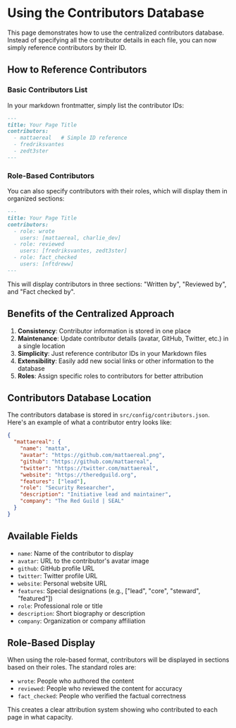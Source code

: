 # Using the Contributors Database

This page demonstrates how to use the centralized contributors database. Instead of specifying all the contributor details in each file, you can now simply reference contributors by their ID.

## How to Reference Contributors

### Basic Contributors List

In your markdown frontmatter, simply list the contributor IDs:
```markdown
---
title: Your Page Title
contributors:
  - mattaereal   # Simple ID reference
  - fredriksvantes
  - zedt3ster
---
```

### Role-Based Contributors

You can also specify contributors with their roles, which will display them in organized sections:
```markdown
---
title: Your Page Title
contributors:
  - role: wrote
    users: [mattaereal, charlie_dev]
  - role: reviewed
    users: [fredriksvantes, zedt3ster]
  - role: fact_checked
    users: [nftdreww]
---
```

This will display contributors in three sections: "Written by", "Reviewed by", and "Fact checked by".

## Benefits of the Centralized Approach

1. **Consistency**: Contributor information is stored in one place
2. **Maintenance**: Update contributor details (avatar, GitHub, Twitter, etc.) in a single location
3. **Simplicity**: Just reference contributor IDs in your Markdown files
4. **Extensibility**: Easily add new social links or other information to the database
5. **Roles**: Assign specific roles to contributors for better attribution

## Contributors Database Location

The contributors database is stored in `src/config/contributors.json`. Here's an example of what a contributor entry looks like:

```json
{
  "mattaereal": {
    "name": "matta",
    "avatar": "https://github.com/mattaereal.png",
    "github": "https://github.com/mattaereal",
    "twitter": "https://twitter.com/mattaereal",
    "website": "https://theredguild.org",
    "features": ["lead"],
    "role": "Security Researcher",
    "description": "Initiative lead and maintainer",
    "company": "The Red Guild | SEAL"
  }
}
```

## Available Fields

- `name`: Name of the contributor to display
- `avatar`: URL to the contributor's avatar image
- `github`: GitHub profile URL
- `twitter`: Twitter profile URL
- `website`: Personal website URL
- `features`: Special designations (e.g., ["lead", "core", "steward", "featured"])
- `role`: Professional role or title
- `description`: Short biography or description
- `company`: Organization or company affiliation

## Role-Based Display

When using the role-based format, contributors will be displayed in sections based on their roles. The standard roles are:

- `wrote`: People who authored the content
- `reviewed`: People who reviewed the content for accuracy
- `fact_checked`: People who verified the factual correctness

This creates a clear attribution system showing who contributed to each page in what capacity.

